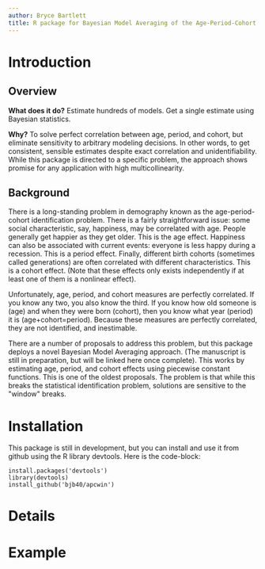 ```yaml
---
author: Bryce Bartlett
title: R package for Bayesian Model Averaging of the Age-Period-Cohort identification problem.
---
```


# Introduction

## Overview

**What does it do?** Estimate hundreds of models. Get a single estimate using Bayesian statistics.

**Why?** To solve perfect correlation between age, period, and cohort, but eliminate sensitivity to arbitrary modeling decisions. In other words, to get consistent, sensible estimates despite exact correlation and unidentifiability. While this package is directed to a specific problem, the approach shows promise for any application with high multicollinearity.

## Background

There is a long-standing problem in demography known as the age-period-cohort identification problem. There is a fairly straightforward issue: some social characteristic, say, happiness, may be correlated with age. People generally get happier as they get older. This is the age effect. Happiness can also be associated with current events: everyone is less happy during a recession. This is a period effect. Finally, different birth cohorts (sometimes called generations) are often correlated with different characteristics. This is a cohort effect. (Note that these effects only exists independently if at least one of them is a nonlinear effect).

Unfortunately, age, period, and cohort measures are perfectly correlated. If you know any two, you also know the third. If you know how old someone is (age) and when they were born (cohort), then you know what year (period) it is (age+cohort=period). Because these measures are perfectly correlated, they are not identified, and inestimable. 

There are a number of proposals to address this problem, but this package deploys a novel Bayesian Model Averaging approach. (The manuscript is still in preparation, but will be linked here once complete). This works by estimating age, period, and cohort effects using piecewise constant functions. This is one of the oldest proposals. The problem is that while this breaks the statistical identification problem, solutions are sensitive to the "window" breaks.

# Installation

This package is still in development, but you can install and use it from github using the R library devtools. Here is the code-block:

```
install.packages('devtools')
library(devtools)
install_github('bjb40/apcwin')
```

# Details


# Example





